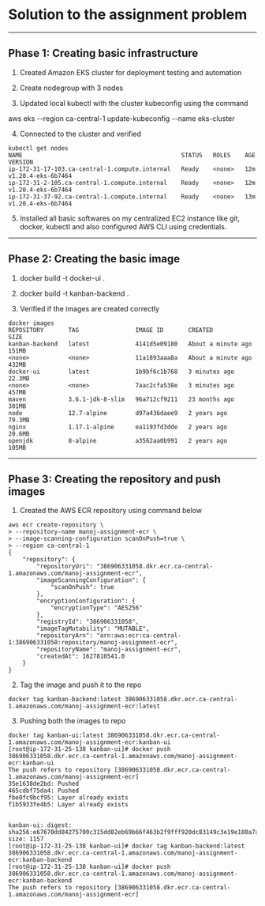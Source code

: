 # Solution to the assignment problem

*******************************************************************************************

## **Phase 1: Creating basic infrastructure**

1. Created Amazon EKS cluster for deployment testing and automation

2. Create nodegroup with 3 nodes

3. Updated local kubectl with the cluster kubeconfig using the command

  aws eks --region ca-central-1 update-kubeconfig --name eks-cluster

4. Connected to the cluster and verified

```
kubectl get nodes
NAME                                             STATUS   ROLES    AGE   VERSION
ip-172-31-17-103.ca-central-1.compute.internal   Ready    <none>   12m   v1.20.4-eks-6b7464
ip-172-31-2-105.ca-central-1.compute.internal    Ready    <none>   12m   v1.20.4-eks-6b7464
ip-172-31-37-92.ca-central-1.compute.internal    Ready    <none>   13m   v1.20.4-eks-6b7464
```

5. Installed all basic softwares on my centralized EC2 instance like git, docker, kubectl and also configured AWS CLI using credentials.

************************************************************************************************


## **Phase 2: Creating the basic image**

1. docker build -t docker-ui .

2. docker build -t kanban-backend .

3. Verified if the images are created correctly 
```
docker images
REPOSITORY       TAG                IMAGE ID       CREATED              SIZE
kanban-backend   latest             4141d5e09180   About a minute ago   151MB
<none>           <none>             11a1893aaa8a   About a minute ago   432MB
docker-ui        latest             1b9bf6c1b768   3 minutes ago        22.3MB
<none>           <none>             7aac2cfa538e   3 minutes ago        457MB
maven            3.6.1-jdk-8-slim   96a712cf9211   23 months ago        301MB
node             12.7-alpine        d97a436daee9   2 years ago          79.3MB
nginx            1.17.1-alpine      ea1193fd3dde   2 years ago          20.6MB
openjdk          8-alpine           a3562aa0b991   2 years ago          105MB
```

***************************************************************************************************

## **Phase 3: Creating the repository and push images**

1. Created the AWS ECR repository using command below
```
aws ecr create-repository \
> --repository-name manoj-assignment-ecr \
> --image-scanning-configuration scanOnPush=true \
> --region ca-central-1
{
    "repository": {
        "repositoryUri": "386906331058.dkr.ecr.ca-central-1.amazonaws.com/manoj-assignment-ecr",
        "imageScanningConfiguration": {
            "scanOnPush": true
        },
        "encryptionConfiguration": {
            "encryptionType": "AES256"
        },
        "registryId": "386906331058",
        "imageTagMutability": "MUTABLE",
        "repositoryArn": "arn:aws:ecr:ca-central-1:386906331058:repository/manoj-assignment-ecr",
        "repositoryName": "manoj-assignment-ecr",
        "createdAt": 1627810541.0
    }
}
```

2. Tag the image and push it to the repo
```
docker tag kanban-backend:latest 386906331058.dkr.ecr.ca-central-1.amazonaws.com/manoj-assignment-ecr:latest
```

3. Pushing both the images to repo

```
docker tag kanban-ui:latest 386906331058.dkr.ecr.ca-central-1.amazonaws.com/manoj-assignment-ecr:kanban-ui
[root@ip-172-31-25-138 kanban-ui]# docker push 386906331058.dkr.ecr.ca-central-1.amazonaws.com/manoj-assignment-ecr:kanban-ui
The push refers to repository [386906331058.dkr.ecr.ca-central-1.amazonaws.com/manoj-assignment-ecr]
35e1638de2bd: Pushed
465cdbf75da4: Pushed
fbe0fc9bcf95: Layer already exists
f1b5933fe4b5: Layer already exists


kanban-ui: digest: sha256:e67670dd84275700c315dd82eb69b66f463b2f9fff920dc83149c3e19e180a7a size: 1157
[root@ip-172-31-25-138 kanban-ui]# docker tag kanban-backend:latest 386906331058.dkr.ecr.ca-central-1.amazonaws.com/manoj-assignment-ecr:kanban-backend
[root@ip-172-31-25-138 kanban-ui]# docker push 386906331058.dkr.ecr.ca-central-1.amazonaws.com/manoj-assignment-ecr:kanban-backend
The push refers to repository [386906331058.dkr.ecr.ca-central-1.amazonaws.com/manoj-assignment-ecr]
```
